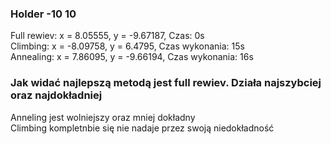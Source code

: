 ### Holder -10 10 <br>
Full rewiev:
x = 8.05555, y = -9.67187, Czas: 0s <br>
Climbing:
x = -8.09758, y = 6.4795, Czas wykonania: 15s <br>
Annealing:
x = 7.86095, y = -9.66194, Czas wykonania: 16s

### Jak widać najlepszą metodą jest full rewiev. Działa najszybciej oraz najdokładniej
Anneling jest wolniejszy oraz mniej dokładny<br>
Climbing kompletnbie się nie nadaje przez swoją niedokładność